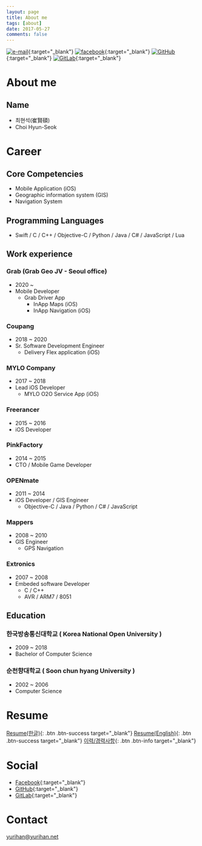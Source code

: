 ```yaml
---
layout: page
title: About me
tags: [about]
date: 2017-05-27
comments: false
---
```


[![e-mail](https://img.shields.io/badge/email-yurihan@yurihan.net-brightgreen.svg)](mailto:yurihan@yurihan.net){:target="_blank"}
[![facebook](https://img.shields.io/badge/facebook-hyunseok.choi-blue.svg)](https://www.facebook.com/hyunseok.choi.98){:target="_blank"}
[![GitHub](https://img.shields.io/badge/GitHub-yurihan-yellow.svg)](https://github.com/yurihan){:target="_blank"}
[![GitLab](https://img.shields.io/badge/GitLab-yurihan-lightgrey.svg)](https://gitlab.com/yurihan){:target="_blank"}

About me
========
<!-- 
{% capture images %}
    /assets/img/about/my1.jpg
    /assets/img/about/my2.jpg
{% endcapture %}
{% include gallery images=images caption="My photos" cols=2 %}
 -->

Name
----
* 최현석(崔賢碩)
* Choi Hyun-Seok

Career
======

Core Competencies
-----------------
* Mobile Application (iOS)
* Geographic information system (GIS)
* Navigation System

Programming Languages
---------------------
* Swift / C / C++ / Objective-C / Python / Java / C# / JavaScript / Lua


Work experience
---------------

### Grab (Grab Geo JV - Seoul office)
* 2020 ~
* Mobile Developer
	* Grab Driver App
		* InApp Maps (iOS)
		* InApp Navigation (iOS)

### Coupang
* 2018 ~ 2020
* Sr. Software Development Engineer
	* Delivery Flex application (iOS)

### MYLO Company
* 2017 ~ 2018
* Lead iOS Developer
	* MYLO O2O Service App (iOS)

### Freerancer
* 2015 ~ 2016
* iOS Developer

### PinkFactory
* 2014 ~ 2015
* CTO / Mobile Game Developer

### OPENmate
* 2011 ~ 2014
* iOS Developer / GIS Engineer
	* Objective-C / Java / Python / C# / JavaScript

### Mappers
* 2008 ~ 2010
* GIS Engineer
	* GPS Navigation
	
### Extronics
* 2007 ~ 2008
* Embeded software Developer
	* C / C++
	* AVR / ARM7 / 8051

Education
---------
### 한국방송통신대학교 ( Korea National Open University )
* 2009 ~ 2018
* Bachelor of Computer Science



### 순천향대학교 ( Soon chun hyang University )
* 2002 ~ 2006
* Computer Science


Resume
======
[Resume(한글)](/assets/resume/resume_kr.pdf){: .btn .btn-success target="_blank"}
[Resume(English)](/assets/resume/resume_en.pdf){: .btn .btn-success target="_blank"}
[이력/경력사항](http://bit.ly/13vnWAP){: .btn .btn-info target="_blank"}

Social
======
* [Facebook](https://www.facebook.com/hyunseok.choi.98){:target="_blank"}
* [GitHub](https://github.com/yurihan){:target="_blank"}
* [GitLab](https://gitlab.com/yurihan){:target="_blank"}

Contact
=======
[yurihan@yurihan.net](mailto:yurihan@yurihan.net)

